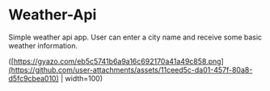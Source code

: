 # Weather-Api

Simple weather api app. User can enter a city name and receive some basic weather information.


([https://gyazo.com/eb5c5741b6a9a16c692170a41a49c858.png](https://github.com/user-attachments/assets/11ceed5c-da01-457f-80a8-d5fc9cbea010) | width=100)
